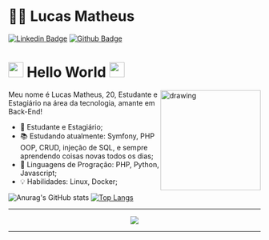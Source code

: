 <h1>👨‍💻 Lucas Matheus</h1>

[![Linkedin Badge](https://img.shields.io/badge/-LinkedIn-blue?style=flat-square&logo=Linkedin&logoColor=white&link=LINK_LINKEDIN)](https://www.linkedin.com/in/lucas-matheus-alves-rodrigues-509b1a240/) [![Github Badge](https://img.shields.io/badge/-Github-000?style=flat-square&logo=Github&logoColor=white&link=LINK_GIT)](https://github.com/LmarDark)

<h1><img src="https://github.com/TheDudeThatCode/TheDudeThatCode/blob/master/Assets/Earth.gif" width=30 /> Hello World <img src="https://github.com/TheDudeThatCode/TheDudeThatCode/blob/master/Assets/Earth.gif" width=30 /></h1>

<img src="https://i.pinimg.com/originals/9d/9b/d1/9d9bd13afce1a798d22ecfd9897730ed.gif" alt="drawing" width="200" align="right"/> 

Meu nome é Lucas Matheus, 20, Estudante e Estagiário na área da tecnologia, amante em Back-End!

* 💼 Estudante e Estagiário;
* 📚 Estudando atualmente: Symfony, PHP OOP, CRUD, injeção de SQL, e sempre aprendendo coisas novas todos os dias;
* 💬 Linguagens de Progração: PHP, Python, Javascript;
* 💡 Habilidades: Linux, Docker; 

![Anurag's GitHub stats](https://github-readme-stats.vercel.app/api?username=anuraghazra&show=reviews,discussions_started,discussions_answered,prs_merged,prs_merged_percentage)
[![Top Langs](https://github-readme-stats.vercel.app/api/top-langs/?username=anuraghazra&layout=donut)](https://github.com/anuraghazra/github-readme-stats)

---

<p align="center">
  <a href="https://beacons.ai/lucasmat">
    <img src="https://skillicons.dev/icons?i=php,py,html,css,js"/>

  </a>
</p>

---


